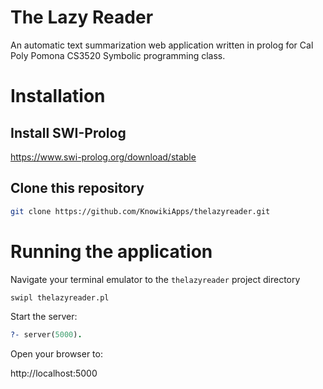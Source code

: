# The Lazy Reader

An automatic text summarization web application written in prolog for Cal Poly Pomona CS3520 Symbolic programming class.

# Installation

## Install SWI-Prolog

https://www.swi-prolog.org/download/stable

## Clone this repository

```bash
git clone https://github.com/KnowikiApps/thelazyreader.git
```

# Running the application

Navigate your terminal emulator to the `thelazyreader` project directory

```bash
swipl thelazyreader.pl
```

Start the server:

```prolog
?- server(5000).
```

Open your browser to:

http://localhost:5000